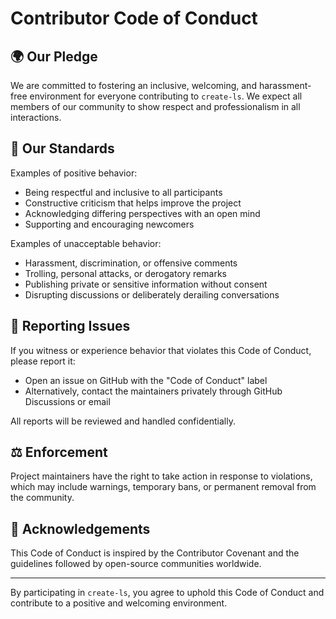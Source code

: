 # Contributor Code of Conduct

## 🌍 Our Pledge

We are committed to fostering an inclusive, welcoming, and harassment-free environment for everyone contributing to `create-ls`. We expect all members of our community to show respect and professionalism in all interactions.

## 🤝 Our Standards

Examples of positive behavior:

- Being respectful and inclusive to all participants
- Constructive criticism that helps improve the project
- Acknowledging differing perspectives with an open mind
- Supporting and encouraging newcomers

Examples of unacceptable behavior:

- Harassment, discrimination, or offensive comments
- Trolling, personal attacks, or derogatory remarks
- Publishing private or sensitive information without consent
- Disrupting discussions or deliberately derailing conversations

## 📢 Reporting Issues

If you witness or experience behavior that violates this Code of Conduct, please report it:

- Open an issue on GitHub with the "Code of Conduct" label
- Alternatively, contact the maintainers privately through GitHub Discussions or email

All reports will be reviewed and handled confidentially.

## ⚖ Enforcement

Project maintainers have the right to take action in response to violations, which may include warnings, temporary bans, or permanent removal from the community.

## 💙 Acknowledgements

This Code of Conduct is inspired by the Contributor Covenant and the guidelines followed by open-source communities worldwide.

---

By participating in `create-ls`, you agree to uphold this Code of Conduct and contribute to a positive and welcoming environment.

